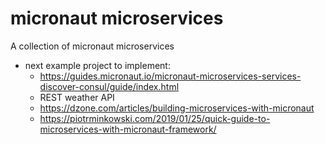 # micronaut microservices
A collection of micronaut microservices


- next example project to implement:
  - https://guides.micronaut.io/micronaut-microservices-services-discover-consul/guide/index.html
  - REST weather API
  - https://dzone.com/articles/building-microservices-with-micronaut
  - https://piotrminkowski.com/2019/01/25/quick-guide-to-microservices-with-micronaut-framework/
